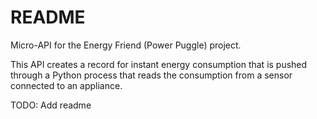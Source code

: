 # README

Micro-API for the Energy Friend (Power Puggle) project.

This API creates a record for instant energy consumption that is pushed through a Python process that reads the consumption from a sensor connected to an appliance.

TODO: Add readme
